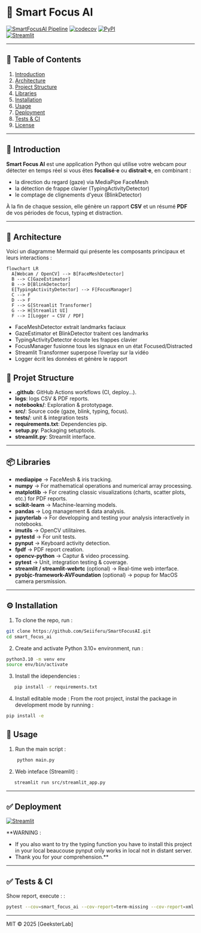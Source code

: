 # 🎯 Smart Focus AI

[![SmartFocusAI Pipeline](https://github.com/Seiiferu/SmartFocusAI/actions/workflows/ci.yml/badge.svg)](https://github.com/Seiiferu/SmartFocusAI/actions)
[![codecov](https://codecov.io/gh/Seiiferu/SmartFocusAI/graph/badge.svg?token=FCA84XJMP7)](https://codecov.io/gh/Seiiferu/SmartFocusAI)
[![PyPI](https://img.shields.io/pypi/v/smart-focus-ai.svg)](https://pypi.org/project/smart-focus-ai)  
[![Streamlit](https://static.streamlit.io/badges/streamlit_badge_black_white.svg)](https://smartfocusai.streamlit.app)

---

## 📖 Table of Contents

1. [Introduction](#-introduction)  
2. [Architecture](#-architecture)  
3. [Project Structure](#-project-structure)  
4. [Libraries](#-libraries)  
5. [Installation](#-installation)  
6. [Usage](#-usage)  
6. [Deployment](#-deployment)  
7. [Tests & CI](#-tests--ci)  
8. [License](#-license)

---

## 🧐 Introduction

**Smart Focus AI** est une application Python qui utilise votre webcam pour détecter en temps réel si vous êtes **focalisé·e** ou **distrait·e**, en combinant :

- la direction du regard (gaze) via MediaPipe FaceMesh  
- la détection de frappe clavier (TypingActivityDetector)  
- le comptage de clignements d’yeux (BlinkDetector)  

À la fin de chaque session, elle génère un rapport **CSV** et un résumé **PDF** de vos périodes de focus, typing et distraction.

---

## 🚧 Architecture

Voici un diagramme Mermaid qui présente les composants principaux et leurs interactions :

```mermaid
flowchart LR
  A[Webcam / OpenCV] --> B[FaceMeshDetector]
  B --> C[GazeEstimator]
  B --> D[BlinkDetector]
  E[TypingActivityDetector] --> F[FocusManager]
  C --> F
  D --> F
  F --> G[Streamlit Transformer]
  G --> H[Streamlit UI]
  F --> I[Logger → CSV / PDF]

```

- FaceMeshDetector extrait landmarks faciaux
- GazeEstimator et BlinkDetector traitent ces landmarks
- TypingActivityDetector écoute les frappes clavier
- FocusManager fusionne tous les signaux en un état Focused/Distracted
- Streamlit Transformer superpose l’overlay sur la vidéo
- Logger écrit les données et génère le rapport

## 📁 Projet Structure

- **.github**: GitHub Actions workflows (CI, deploy…).
- **logs**: logs CSV & PDF reports.
- **notebooks/**: Exploration & prototypage.
- **src/**: Source code (gaze, blink, typing, focus).
- **tests/**: unit & integration tests
- **requirements.txt**: Dependencies pip.
- **setup.py**: Packaging setuptools.
- **streamlit.py**: Streamlit interface.

---

## 📦 Libraries

* **mediapipe** → FaceMesh & iris tracking.
* **numpy** → For mathematical operations and numerical array processing.
* **matplotlib** → For creating classic visualizations (charts, scatter plots, etc.) for PDF reports.
* **scikit-learn** → Machine-learning models.
* **pandas** → Log management & data analysis.
* **jupyterlab** → For developping and testing your analysis interactively in notebooks.
* **imutils** → OpenCV utilitaires.
* **pytestd** → For unit tests.
* **pynput** → Keyboard activity detection.
* **fpdf** →  PDF report creation.
* **opencv-python** → Captur & video processing.
* **pytest** → Unit, integration testing & coverage.
* **streamlit / streamlit-webrtc** (optional) → Real-time web interface.
* **pyobjc-framework-AVFoundation** (optional) → popup for MacOS camera persmission.

---

## ⚙️ Installation

1. To clone the repo, run :
```bash
git clone https://github.com/Seiiferu/SmartFocusAI.git
cd smart_focus_ai
```

2. Create and activate Python 3.10+ environment, run :
```bash
python3.10 -m venv env
source env/bin/activate
```

3. Install the idependencies :
```bash
   pip install -r requirements.txt
```

4. Install editable mode :
From the root project, instal the package in development mode by running :
```bash
pip install -e 
```

## 🚀 Usage
<!-- Run to complete the pipeline and generate the visualizations :  -->

1. Run the main script :
```bash
    python main.py
```

2. Web inteface (Streamlit) :
```bash
   streamlit run src/streamlit_app.py
```

---

## ✅  Deployment

[![Streamlit](https://static.streamlit.io/badges/streamlit_badge_black_white.svg)](https://smartfocusai.streamlit.app)

**WARNING : 
- If you also want to try the typing function you have to install this project in your local beaucouse pynput only works in local not in distant server.
- Thank you for your comprehension.**
---

## ✅  Tests & CI

Show report, execute : :
```bash
pytest --cov=smart_focus_ai --cov-report=term-missing --cov-report=xml
```

---


MIT © 2025 [GeeksterLab]
